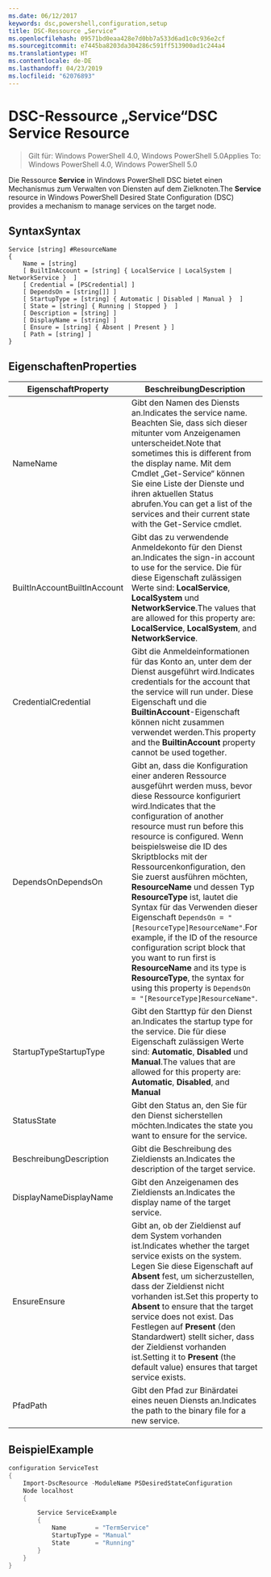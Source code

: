 ```yaml
---
ms.date: 06/12/2017
keywords: dsc,powershell,configuration,setup
title: DSC-Ressource „Service“
ms.openlocfilehash: 09571bd0eaa428e7d0bb7a533d6ad1c0c936e2cf
ms.sourcegitcommit: e7445ba8203da304286c591ff513900ad1c244a4
ms.translationtype: HT
ms.contentlocale: de-DE
ms.lasthandoff: 04/23/2019
ms.locfileid: "62076893"
---
```

# <a name="dsc-service-resource"></a><span data-ttu-id="a02d9-103">DSC-Ressource „Service“</span><span class="sxs-lookup"><span data-stu-id="a02d9-103">DSC Service Resource</span></span>

> <span data-ttu-id="a02d9-104">Gilt für: Windows PowerShell 4.0, Windows PowerShell 5.0</span><span class="sxs-lookup"><span data-stu-id="a02d9-104">Applies To: Windows PowerShell 4.0, Windows PowerShell 5.0</span></span>


<span data-ttu-id="a02d9-105">Die Ressource **Service** in Windows PowerShell DSC bietet einen Mechanismus zum Verwalten von Diensten auf dem Zielknoten.</span><span class="sxs-lookup"><span data-stu-id="a02d9-105">The **Service** resource in Windows PowerShell Desired State Configuration (DSC) provides a mechanism to manage services on the target node.</span></span>

## <a name="syntax"></a><span data-ttu-id="a02d9-106">Syntax</span><span class="sxs-lookup"><span data-stu-id="a02d9-106">Syntax</span></span>

```
Service [string] #ResourceName
{
    Name = [string]
    [ BuiltInAccount = [string] { LocalService | LocalSystem | NetworkService }  ]
    [ Credential = [PSCredential] ]
    [ DependsOn = [string[]] ]
    [ StartupType = [string] { Automatic | Disabled | Manual }  ]
    [ State = [string] { Running | Stopped }  ]
    [ Description = [string] ]
    [ DisplayName = [string] ]
    [ Ensure = [string] { Absent | Present } ]
    [ Path = [string] ]
}
```

## <a name="properties"></a><span data-ttu-id="a02d9-107">Eigenschaften</span><span class="sxs-lookup"><span data-stu-id="a02d9-107">Properties</span></span>

|  <span data-ttu-id="a02d9-108">Eigenschaft</span><span class="sxs-lookup"><span data-stu-id="a02d9-108">Property</span></span>  |  <span data-ttu-id="a02d9-109">Beschreibung</span><span class="sxs-lookup"><span data-stu-id="a02d9-109">Description</span></span>   |
|---|---|
| <span data-ttu-id="a02d9-110">Name</span><span class="sxs-lookup"><span data-stu-id="a02d9-110">Name</span></span>| <span data-ttu-id="a02d9-111">Gibt den Namen des Diensts an.</span><span class="sxs-lookup"><span data-stu-id="a02d9-111">Indicates the service name.</span></span> <span data-ttu-id="a02d9-112">Beachten Sie, dass sich dieser mitunter vom Anzeigenamen unterscheidet.</span><span class="sxs-lookup"><span data-stu-id="a02d9-112">Note that sometimes this is different from the display name.</span></span> <span data-ttu-id="a02d9-113">Mit dem Cmdlet „Get-Service“ können Sie eine Liste der Dienste und ihren aktuellen Status abrufen.</span><span class="sxs-lookup"><span data-stu-id="a02d9-113">You can get a list of the services and their current state with the Get-Service cmdlet.</span></span>|
| <span data-ttu-id="a02d9-114">BuiltInAccount</span><span class="sxs-lookup"><span data-stu-id="a02d9-114">BuiltInAccount</span></span>| <span data-ttu-id="a02d9-115">Gibt das zu verwendende Anmeldekonto für den Dienst an.</span><span class="sxs-lookup"><span data-stu-id="a02d9-115">Indicates the sign-in account to use for the service.</span></span> <span data-ttu-id="a02d9-116">Die für diese Eigenschaft zulässigen Werte sind: **LocalService**, **LocalSystem** und **NetworkService**.</span><span class="sxs-lookup"><span data-stu-id="a02d9-116">The values that are allowed for this property are: **LocalService**, **LocalSystem**, and **NetworkService**.</span></span>|
| <span data-ttu-id="a02d9-117">Credential</span><span class="sxs-lookup"><span data-stu-id="a02d9-117">Credential</span></span>| <span data-ttu-id="a02d9-118">Gibt die Anmeldeinformationen für das Konto an, unter dem der Dienst ausgeführt wird.</span><span class="sxs-lookup"><span data-stu-id="a02d9-118">Indicates credentials for the account that the service will run under.</span></span> <span data-ttu-id="a02d9-119">Diese Eigenschaft und die __BuiltinAccount__-Eigenschaft können nicht zusammen verwendet werden.</span><span class="sxs-lookup"><span data-stu-id="a02d9-119">This property and the __BuiltinAccount__ property cannot be used together.</span></span>|
| <span data-ttu-id="a02d9-120">DependsOn</span><span class="sxs-lookup"><span data-stu-id="a02d9-120">DependsOn</span></span>| <span data-ttu-id="a02d9-121">Gibt an, dass die Konfiguration einer anderen Ressource ausgeführt werden muss, bevor diese Ressource konfiguriert wird.</span><span class="sxs-lookup"><span data-stu-id="a02d9-121">Indicates that the configuration of another resource must run before this resource is configured.</span></span> <span data-ttu-id="a02d9-122">Wenn beispielsweise die ID des Skriptblocks mit der Ressourcenkonfiguration, den Sie zuerst ausführen möchten, __ResourceName__ und dessen Typ __ResourceType__ ist, lautet die Syntax für das Verwenden dieser Eigenschaft `DependsOn = "[ResourceType]ResourceName"`.</span><span class="sxs-lookup"><span data-stu-id="a02d9-122">For example, if the ID of the resource configuration script block that you want to run first is __ResourceName__ and its type is __ResourceType__, the syntax for using this property is `DependsOn = "[ResourceType]ResourceName"`.</span></span>|
| <span data-ttu-id="a02d9-123">StartupType</span><span class="sxs-lookup"><span data-stu-id="a02d9-123">StartupType</span></span>| <span data-ttu-id="a02d9-124">Gibt den Starttyp für den Dienst an.</span><span class="sxs-lookup"><span data-stu-id="a02d9-124">Indicates the startup type for the service.</span></span> <span data-ttu-id="a02d9-125">Die für diese Eigenschaft zulässigen Werte sind: **Automatic**, **Disabled** und **Manual**.</span><span class="sxs-lookup"><span data-stu-id="a02d9-125">The values that are allowed for this property are: **Automatic**, **Disabled**, and **Manual**</span></span>|
| <span data-ttu-id="a02d9-126">Status</span><span class="sxs-lookup"><span data-stu-id="a02d9-126">State</span></span>| <span data-ttu-id="a02d9-127">Gibt den Status an, den Sie für den Dienst sicherstellen möchten.</span><span class="sxs-lookup"><span data-stu-id="a02d9-127">Indicates the state you want to ensure for the service.</span></span>|
| <span data-ttu-id="a02d9-128">Beschreibung</span><span class="sxs-lookup"><span data-stu-id="a02d9-128">Description</span></span> | <span data-ttu-id="a02d9-129">Gibt die Beschreibung des Zieldiensts an.</span><span class="sxs-lookup"><span data-stu-id="a02d9-129">Indicates the description of the target service.</span></span>|
| <span data-ttu-id="a02d9-130">DisplayName</span><span class="sxs-lookup"><span data-stu-id="a02d9-130">DisplayName</span></span> | <span data-ttu-id="a02d9-131">Gibt den Anzeigenamen des Zieldiensts an.</span><span class="sxs-lookup"><span data-stu-id="a02d9-131">Indicates the display name of the target service.</span></span>|
| <span data-ttu-id="a02d9-132">Ensure</span><span class="sxs-lookup"><span data-stu-id="a02d9-132">Ensure</span></span> | <span data-ttu-id="a02d9-133">Gibt an, ob der Zieldienst auf dem System vorhanden ist.</span><span class="sxs-lookup"><span data-stu-id="a02d9-133">Indicates whether the target service exists on the system.</span></span> <span data-ttu-id="a02d9-134">Legen Sie diese Eigenschaft auf **Absent** fest, um sicherzustellen, dass der Zieldienst nicht vorhanden ist.</span><span class="sxs-lookup"><span data-stu-id="a02d9-134">Set this property to **Absent** to ensure that the target service does not exist.</span></span> <span data-ttu-id="a02d9-135">Das Festlegen auf **Present** (den Standardwert) stellt sicher, dass der Zieldienst vorhanden ist.</span><span class="sxs-lookup"><span data-stu-id="a02d9-135">Setting it to **Present** (the default value) ensures that target service exists.</span></span>|
| <span data-ttu-id="a02d9-136">Pfad</span><span class="sxs-lookup"><span data-stu-id="a02d9-136">Path</span></span> | <span data-ttu-id="a02d9-137">Gibt den Pfad zur Binärdatei eines neuen Diensts an.</span><span class="sxs-lookup"><span data-stu-id="a02d9-137">Indicates the path to the binary file for a new service.</span></span>|

## <a name="example"></a><span data-ttu-id="a02d9-138">Beispiel</span><span class="sxs-lookup"><span data-stu-id="a02d9-138">Example</span></span>

```powershell
configuration ServiceTest
{
    Import-DscResource -ModuleName PSDesiredStateConfiguration
    Node localhost
    {

        Service ServiceExample
        {
            Name        = "TermService"
            StartupType = "Manual"
            State       = "Running"
        }
    }
}
```